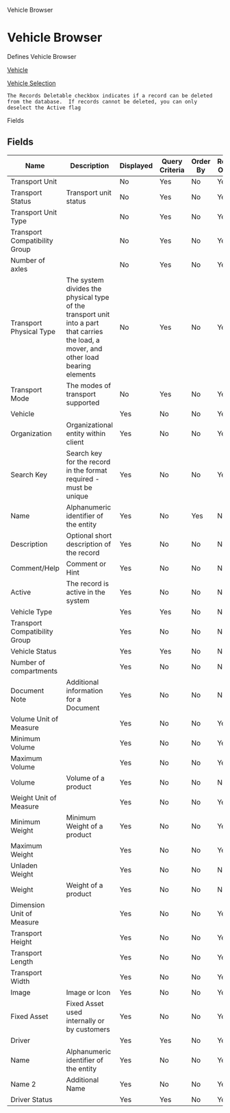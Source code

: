 
Vehicle Browser
# Vehicle Browser


Defines Vehicle Browser

[Vehicle](../../functional-guide/window/window-vehicle.md)

[Vehicle Selection](../../functional-guide/process/process-dd_vehicle-selection.md)

```
The Records Deletable checkbox indicates if a record can be deleted from the database.  If records cannot be deleted, you can only deselect the Active flag
```
Fields
## Fields




Name                          | Description                                                                                                                            | Displayed | Query Criteria | Order By | Read Only | Mandatory
----------------------------- | -------------------------------------------------------------------------------------------------------------------------------------- | --------- | -------------- | -------- | --------- | ---------
Transport Unit                |                                                                                                                                        | No        | Yes            | No       | Yes       | No       
Transport Status              | Transport unit status                                                                                                                  | No        | Yes            | No       | Yes       | No       
Transport Unit Type           |                                                                                                                                        | No        | Yes            | No       | Yes       | No       
Transport Compatibility Group |                                                                                                                                        | No        | Yes            | No       | Yes       | No       
Number of axles               |                                                                                                                                        | No        | Yes            | No       | Yes       | No       
Transport Physical Type       | The system divides the physical type of the transport unit into a part that carries the load, a mover, and other load bearing elements | No        | Yes            | No       | Yes       | No       
Transport Mode                | The modes of transport supported                                                                                                       | No        | Yes            | No       | Yes       | No       
Vehicle                       |                                                                                                                                        | Yes       | No             | No       | Yes       | No       
Organization                  | Organizational entity within client                                                                                                    | Yes       | No             | No       | Yes       | No       
Search Key                    | Search key for the record in the format required - must be unique                                                                      | Yes       | No             | No       | Yes       | No       
Name                          | Alphanumeric identifier of the entity                                                                                                  | Yes       | No             | Yes      | No        | No       
Description                   | Optional short description of the record                                                                                               | Yes       | No             | No       | No        | No       
Comment/Help                  | Comment or Hint                                                                                                                        | Yes       | No             | No       | No        | No       
Active                        | The record is active in the system                                                                                                     | Yes       | No             | No       | No        | No       
Vehicle Type                  |                                                                                                                                        | Yes       | Yes            | No       | No        | No       
Transport Compatibility Group |                                                                                                                                        | Yes       | No             | No       | No        | No       
Vehicle Status                |                                                                                                                                        | Yes       | Yes            | No       | No        | No       
Number of compartments        |                                                                                                                                        | Yes       | No             | No       | No        | No       
Document Note                 | Additional information for a Document                                                                                                  | Yes       | No             | No       | No        | No       
Volume Unit of Measure        |                                                                                                                                        | Yes       | No             | No       | Yes       | No       
Minimum Volume                |                                                                                                                                        | Yes       | No             | No       | Yes       | No       
Maximum Volume                |                                                                                                                                        | Yes       | No             | No       | Yes       | No       
Volume                        | Volume of a product                                                                                                                    | Yes       | No             | No       | No        | No       
Weight Unit of Measure        |                                                                                                                                        | Yes       | No             | No       | Yes       | No       
Minimum Weight                | Minimum Weight of a product                                                                                                            | Yes       | No             | No       | Yes       | No       
Maximum Weight                |                                                                                                                                        | Yes       | No             | No       | Yes       | No       
Unladen Weight                |                                                                                                                                        | Yes       | No             | No       | No        | No       
Weight                        | Weight of a product                                                                                                                    | Yes       | No             | No       | No        | No       
Dimension Unit of Measure     |                                                                                                                                        | Yes       | No             | No       | Yes       | No       
Transport Height              |                                                                                                                                        | Yes       | No             | No       | Yes       | No       
Transport Length              |                                                                                                                                        | Yes       | No             | No       | Yes       | No       
Transport Width               |                                                                                                                                        | Yes       | No             | No       | Yes       | No       
Image                         | Image or Icon                                                                                                                          | Yes       | No             | No       | Yes       | No       
Fixed Asset                   | Fixed Asset used internally or by customers                                                                                            | Yes       | No             | No       | Yes       | No       
Driver                        |                                                                                                                                        | Yes       | Yes            | No       | Yes       | No       
Name                          | Alphanumeric identifier of the entity                                                                                                  | Yes       | No             | No       | Yes       | No       
Name 2                        | Additional Name                                                                                                                        | Yes       | No             | No       | Yes       | No       
Driver Status                 |                                                                                                                                        | Yes       | Yes            | No       | Yes       | No       
